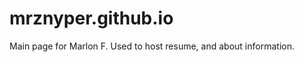 mrznyper.github.io
==================
Main page for Marlon F.
Used to host resume, and about information.
